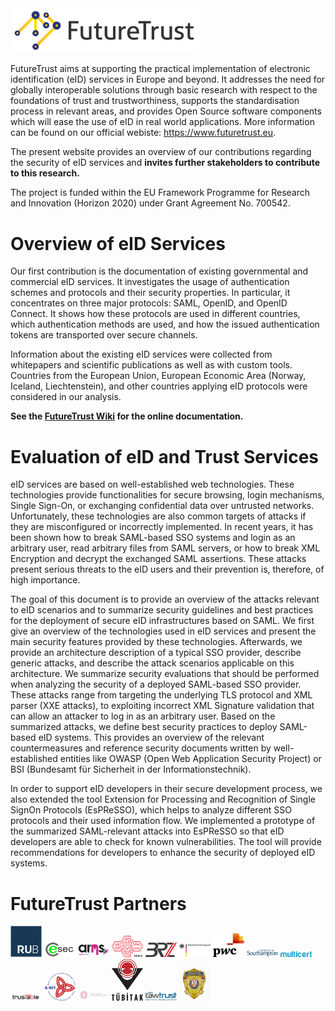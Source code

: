 <img src="https://github.com/RUB-NDS/FutureTrust/blob/master/images/futuretrust.jpg" width="300" alt="FutureTrust">

FutureTrust aims at supporting the practical implementation of electronic identification (eID) services in Europe and beyond. It addresses the need for globally interoperable solutions through basic research with respect to the foundations of trust and trustworthiness, supports the standardisation process in relevant areas, and provides Open Source software components which will ease the use of eID in real world applications. More information can be found on our official webiste: https://www.futuretrust.eu.

The present website provides an overview of our contributions regarding the security of eID services and **invites further stakeholders to contribute to this research.** 

The project is funded within the EU Framework Programme for Research and Innovation (Horizon 2020) under Grant Agreement No. 700542.


# Overview of eID Services

Our first contribution is the documentation of existing governmental and commercial eID services. It investigates the usage of authentication schemes and protocols and their security properties. In particular, it concentrates on three major protocols: SAML, OpenID, and OpenID Connect. It shows how these protocols are used in different countries, which authentication methods are used, and how the issued authentication tokens are transported over secure channels.

Information about the existing eID services were collected from whitepapers and scientific publications as well as with custom tools. Countries from the European Union, European Economic Area (Norway, Iceland, Liechtenstein), and other countries applying eID protocols were considered in our analysis.

**See the [FutureTrust Wiki](https://github.com/RUB-NDS/FutureTrust/wiki) for the online documentation.**

# Evaluation of eID and Trust Services
eID services are based on well-established web technologies. These technologies provide functionalities for secure browsing, login mechanisms, Single Sign-On, or exchanging confidential data over untrusted networks. Unfortunately, these technologies are also common targets of attacks if they are misconfigured or incorrectly implemented. In recent years, it has been shown how to break SAML-based SSO systems and login as an arbitrary user, read arbitrary files from SAML servers, or how to break XML Encryption and decrypt the exchanged SAML assertions. These attacks present serious threats to the eID users and their prevention is, therefore, of high importance.

The goal of this document is to provide an overview of the attacks relevant to eID scenarios and to summarize security guidelines and best practices for the deployment of secure eID infrastructures based on SAML.
We first give an overview of the technologies used in eID services and present the main security features provided by these technologies. Afterwards, we provide an architecture description of a typical SSO provider, describe generic attacks, and describe the attack scenarios applicable on this architecture. We summarize security evaluations that should be performed when analyzing the security of a deployed SAML-based SSO provider. These attacks range from targeting the underlying TLS protocol and XML parser (XXE attacks), to exploiting incorrect XML Signature validation that can allow an attacker to log in as an arbitrary user. Based on the summarized attacks, we define best security practices to deploy SAML-based eID systems. This provides an overview of the relevant countermeasures and reference security documents written by well-established entities like OWASP (Open Web Application Security Project) or BSI (Bundesamt für Sicherheit in der Informationstechnik).

In order to support eID developers in their secure development process, we also extended the tool Extension for Processing and Recognition of Single SignOn Protocols (EsPReSSO), which helps to analyze different SSO protocols and their used information flow. We implemented a prototype of the summarized SAML-relevant attacks into EsPReSSO so that eID developers are able to check for known vulnerabilities. The tool will provide recommendations for developers to enhance the security of deployed eID systems.

# FutureTrust Partners

<a href="https://www.ruhr-uni-bochum.de" target="_blank"><img src="https://github.com/RUB-NDS/FutureTrust/blob/master/images/rub.png" width="50" alt="FutureTrust"></a>
<a href="https://www.ecsec.de/startseite/" target="_blank"><img src="https://github.com/RUB-NDS/FutureTrust/blob/master/images/ecsec.png" width="50" alt="FutureTrust"></a>
<a href="https://www.arhs-group.com/" target="_blank"><img src="https://github.com/RUB-NDS/FutureTrust/blob/master/images/arhs.png" width="50" alt="FutureTrust"></a>
<a href="https://www.eema.org/" target="_blank"><img src="https://github.com/RUB-NDS/FutureTrust/blob/master/images/eema.png" width="50" alt="FutureTrust"></a>
<a href="https://en.brz.gv.at/" target="_blank"><img src="https://github.com/RUB-NDS/FutureTrust/blob/master/images/brz.png" width="50" alt="FutureTrust"></a>
<a href="https://www.bva.bund.de/DE/Home/home_node.html" target="_blank"><img src="https://github.com/RUB-NDS/FutureTrust/blob/master/images/bva.png" width="50" alt="FutureTrust"></a>
<a href="https://www.pwc.com/" target="_blank"><img src="https://github.com/RUB-NDS/FutureTrust/blob/master/images/pwc.png" width="50" alt="FutureTrust"></a>
<a href="https://www.southampton.ac.uk/" target="_blank"><img src="https://github.com/RUB-NDS/FutureTrust/blob/master/images/soton.png" width="50" alt="FutureTrust"></a>
<a href="https://www.multicert.com/en/" target="_blank"><img src="https://github.com/RUB-NDS/FutureTrust/blob/master/images/multicert.png" width="50" alt="FutureTrust"></a>
<a href="http://www.trustable.de/index_en.html" target="http://www.trustable.de/"><img src="https://github.com/RUB-NDS/FutureTrust/blob/master/images/trust.png" width="50" alt="FutureTrust"></a>
<a href="https://www.a-sit.at/" target="_blank"><img src="https://github.com/RUB-NDS/FutureTrust/blob/master/images/asit.png" width="50" alt="FutureTrust"></a>
<a href="https://sda.gov.ge/?lang=en" target="_blank"><img src="https://github.com/RUB-NDS/FutureTrust/blob/master/images/psda.jpg" width="50" alt="FutureTrust"></a>
<a href="https://www.tubitak.gov.tr/en" target="_blank"><img src="https://github.com/RUB-NDS/FutureTrust/blob/master/images/tubitak.png" width="50" alt="FutureTrust"></a>
<a href="https://www.lawtrust.co.za/" target="_blank"><img src="https://github.com/RUB-NDS/FutureTrust/blob/master/images/lawtrust.jpg" width="50" alt="FutureTrust"></a>
<a href="http://www.mup.gov.rs/wps/portal/en" target="_blank"><img src="https://github.com/RUB-NDS/FutureTrust/blob/master/images/mup.png" width="50" alt="FutureTrust"></a>
